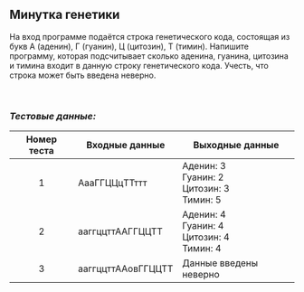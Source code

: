 ## Минутка генетики

На вход программе подаётся строка генетического кода, состоящая из букв А (аденин), Г (гуанин), Ц (цитозин), Т (тимин).
Напишите программу, которая подсчитывает сколько аденина, гуанина, цитозина и тимина входит в данную строку генетического кода.
Учесть, что строка может быть введена неверно.

<br>

### *Тестовые данные:*

| Номер теста | Входные данные     | Выходные данные                                  |
|:-----------:|--------------------|--------------------------------------------------|
|      1      | АааГГЦЦцТТттт      | Аденин: 3<br>Гуанин: 2<br>Цитозин: 3<br>Тимин: 5 |
|      2      | ааггццттААГГЦЦТТ   | Аденин: 4<br>Гуанин: 4<br>Цитозин: 4<br>Тимин: 4 |
|      3      | ааггццттААовГГЦЦТТ | Данные введены неверно                           |

